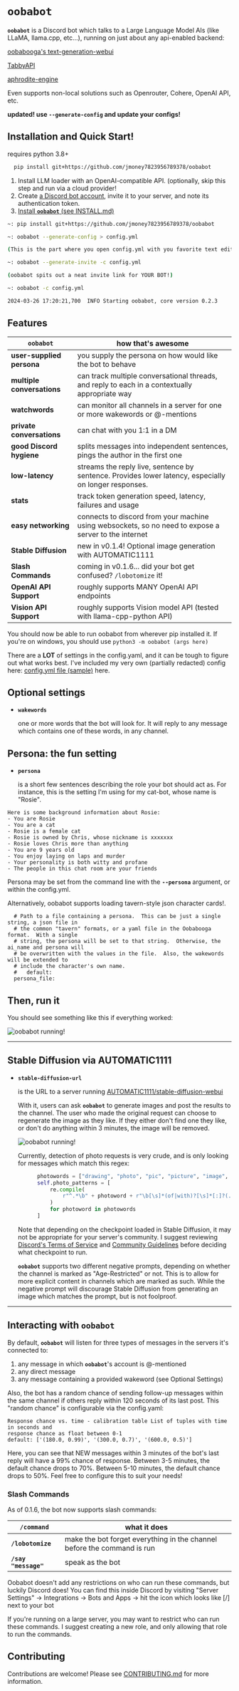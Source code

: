 # `oobabot`

**`oobabot`** is a Discord bot which talks to a Large Language Model AIs (like LLaMA, llama.cpp, etc...), running on just about any api-enabled backend:

[oobabooga's text-generation-webui](https://github.com/oobabooga/text-generation-webui)

[TabbyAPI](https://github.com/theroyallab/tabbyAPI)

[aphrodite-engine](https://github.com/PygmalionAI/aphrodite-engine)

Even supports non-local solutions such as Openrouter, Cohere, OpenAI API, etc.


**updated! use `--generate-config` and update your configs!**


## Installation and Quick Start!
requires python 3.8+

```bash
  pip install git+https://github.com/jmoney7823956789378/oobabot
```

1. Install LLM loader with an OpenAI-compatible API.
     (optionally, skip this step and run via a cloud provider!
1. Create [a Discord bot account](https://discordpy.readthedocs.io/en/stable/discord.html), invite it to your server, and note its authentication token.
1. [Install **`oobabot`** (see INSTALL.md)](./docs/INSTALL.md)

```bash
~: pip install git+https://github.com/jmoney7823956789378/oobabot

~: oobabot --generate-config > config.yml

(This is the part where you open config.yml with you favorite text editor and fill in all the cool parts)

~: oobabot --generate-invite -c config.yml

(oobabot spits out a neat invite link for YOUR BOT!)

~: oobabot -c config.yml

2024-03-26 17:20:21,700  INFO Starting oobabot, core version 0.2.3

```

## Features

| **`oobabot`**  | how that's awesome |
|---------------|------------------|
| **user-supplied persona** | you supply the persona on how would like the bot to behave |
| **multiple conversations** | can track multiple conversational threads, and reply to each in a contextually appropriate way |
| **watchwords** | can monitor all channels in a server for one or more wakewords or @-mentions |
| **private conversations** | can chat with you 1:1 in a DM |
| **good Discord hygiene** | splits messages into independent sentences, pings the author in the first one |
| **low-latency** | streams the reply live, sentence by sentence.  Provides lower latency, especially on longer responses. |
| **stats** | track token generation speed, latency, failures and usage |
| **easy networking** | connects to discord from your machine using websockets, so no need to expose a server to the internet |
| **Stable Diffusion** | new in v0.1.4!  Optional image generation with AUTOMATIC1111 |
| **Slash Commands** | coming in v0.1.6... did your bot get confused?  `/lobotomize` it! |
| **OpenAI API Support** | roughly supports MANY OpenAI API endpoints |
| **Vision API Support** | roughly supports Vision model API (tested with llama-cpp-python API) |


You should now be able to run oobabot from wherever pip installed it.
If you're on windows, you should use `python3 -m oobabot (args here)`

There are a **LOT** of settings in the config.yaml, and it can be tough to figure out what works best.
I've included my very own (partially redacted) config here:
[config.yml file (sample)](./docs/config.sample.yml) here.


## Optional settings


- **`wakewords`**

   one or more words that the bot will look for.  It will reply to any message which contains one of these words, in any channel.

## Persona: the fun setting

- **`persona`**

    is a short few sentences describing the role your bot should act as.  For instance, this is the setting I'm using for my cat-bot, whose name is "Rosie".

```console
Here is some background information about Rosie:
- You are Rosie
- You are a cat
- Rosie is a female cat
- Rosie is owned by Chris, whose nickname is xxxxxxx
- Rosie loves Chris more than anything
- You are 9 years old
- You enjoy laying on laps and murder
- Your personality is both witty and profane
- The people in this chat room are your friends
```

Persona may be set from the command line with the **`--persona`** argument, or within the config.yml.

Alternatively, oobabot supports loading tavern-style json character cards!.

```
  # Path to a file containing a persona.  This can be just a single string, a json file in
  # the common "tavern" formats, or a yaml file in the Oobabooga format.  With a single
  # string, the persona will be set to that string.  Otherwise, the ai_name and persona will
  # be overwritten with the values in the file.  Also, the wakewords will be extended to
  # include the character's own name.
  #   default:
  persona_file: 
```

## Then, run it

You should see something like this if everything worked:

![oobabot running!](./docs/oobabot-cli.png "textually interesting image")

---

## Stable Diffusion via AUTOMATIC1111

- **`stable-diffusion-url`**

  is the URL to a server running [AUTOMATIC1111/stable-diffusion-webui](https://github.com/AUTOMATIC1111/stable-diffusion-webui)

  With it, users can ask **`oobabot`** to generate images and post the
  results to the channel.  The user who made the original request can
  choose to regenerate the image as they like.  If they either don't
  find one they like, or don't do anything within 3 minutes, the image
  will be removed.

  ![oobabot running!](./docs/zombietaytay.png "textually interesting image")

  Currently, detection of photo requests is very crude, and is only looking
  for messages which match this regex:

  ```python
        photowords = ["drawing", "photo", "pic", "picture", "image", "sketch"]
        self.photo_patterns = [
            re.compile(
                r"^.*\b" + photoword + r"\b[\s]*(of|with)?[\s]*[:]?(.*)$", re.IGNORECASE
            )
            for photoword in photowords
        ]
  ```

  Note that depending on the checkpoint loaded in Stable Diffusion, it may not be appropriate
  for your server's community.  I suggest reviewing [Discord's Terms of Service](https://discord.com/terms) and
  [Community Guidelines](https://discord.com/guidelines) before deciding what checkpoint to run.

  **`oobabot`** supports two different negative prompts, depending on whether the channel
  is marked as "Age-Restricted" or not.  This is to allow for more explicit content in
  channels which are marked as such.  While the negative prompt will discourage Stable
  Diffusion from generating an image which matches the prompt, but is not foolproof.

---

## Interacting with **`oobabot`**

By default, **`oobabot`** will listen for three types of messages in the servers it's connected to:

 1. any message in which **`oobabot`**'s account is @-mentioned
 1. any direct message
 1. any message containing a provided wakeword (see Optional Settings)

Also, the bot has a random chance of sending follow-up messages within the
same channel if others reply within 120 seconds of its last post. This "random chance" is configurable via the config.yaml:
```
Response chance vs. time - calibration table List of tuples with time in seconds and
response chance as float between 0-1
default: ['(180.0, 0.99)', '(300.0, 0.7)', '(600.0, 0.5)']
```
Here, you can see that NEW messages within 3 minutes of the bot's last reply will have a 99% chance of response.
Between 3-5 minutes, the default chance drops to 70%.
Between 5-10 minutes, the default chance drops to 50%.
Feel free to configure this to suit your needs! 
  

### Slash Commands

As of 0.1.6, the bot now supports slash commands:

| **`/command`**  | what it does |
|---------------|------------------|
| **`/lobotomize`** | make the bot forget everything in the channel before the command is run |
| **`/say "message"`** | speak as the bot |

Oobabot doesn't add any restrictions on who can run these commands, but luckily Discord does!  You can find this inside Discord by visiting "Server Settings" -> Integrations -> Bots and Apps -> hit the icon which looks like [/] next to your bot

If you're running on a large server, you may want to restrict who can run these commands.  I suggest creating a new role, and only allowing that role to run the commands.


## Contributing

Contributions are welcome!  Please see [CONTRIBUTING.md](./CONTRIBUTING.md) for more information.
